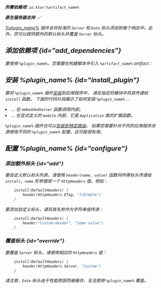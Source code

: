 [//]: # (title: 默认标头)

<show-structure for="chapter" depth="2"/>
<primary-label ref="server-plugin"/>

<var name="artifact_name" value="ktor-server-default-headers"/>
<var name="package_name" value="io.ktor.server.plugins.defaultheaders"/>
<var name="plugin_name" value="DefaultHeaders"/>
<var name="plugin_api_link" value="https://api.ktor.io/ktor-server-default-headers/io.ktor.server.plugins.defaultheaders/-default-headers.html"/>

<tldr>
<p>
<b>所需依赖项</b>: <code>io.ktor:%artifact_name%</code>
</p>
<p>
    <b><Links href="/ktor/server-native" summary="Ktor 支持 Kotlin/Native，允许您无需额外运行时或虚拟机即可运行服务器。">原生服务器</Links>支持</b>: ✅
</p>
</tldr>

[%plugin_name%](%plugin_api_link%) 插件会将标准的 `Server` 和 `Date` 标头添加到每个响应中。此外，您可以提供额外的默认标头并覆盖 `Server` 标头。

## 添加依赖项 {id="add_dependencies"}

<p>
    要使用 <code>%plugin_name%</code>，您需要在构建脚本中引入 <code>%artifact_name%</code> artifact：
</p>
<Tabs group="languages">
    <TabItem title="Gradle (Kotlin)" group-key="kotlin">
        <code-block lang="Kotlin" code="            implementation(&quot;io.ktor:%artifact_name%:$ktor_version&quot;)"/>
    </TabItem>
    <TabItem title="Gradle (Groovy)" group-key="groovy">
        <code-block lang="Groovy" code="            implementation &quot;io.ktor:%artifact_name%:$ktor_version&quot;"/>
    </TabItem>
    <TabItem title="Maven" group-key="maven">
        <code-block lang="XML" code="            &lt;dependency&gt;&#10;                &lt;groupId&gt;io.ktor&lt;/groupId&gt;&#10;                &lt;artifactId&gt;%artifact_name%-jvm&lt;/artifactId&gt;&#10;                &lt;version&gt;${ktor_version}&lt;/version&gt;&#10;            &lt;/dependency&gt;"/>
    </TabItem>
</Tabs>

## 安装 %plugin_name% {id="install_plugin"}

<p>
    要将 <code>%plugin_name%</code> 插件<a href="#install">安装</a>到应用程序中，
    请在指定的<Links href="/ktor/server-modules" summary="模块允许您通过分组路由来组织应用程序。">模块</Links>中将其传递给 <code>install</code> 函数。
    下面的代码片段展示了如何安装 <code>%plugin_name%</code> ...
</p>
<list>
    <li>
        ... 在 <code>embeddedServer</code> 函数调用内部。
    </li>
    <li>
        ... 在显式定义的 <code>module</code> 内部，它是 <code>Application</code> 类的扩展函数。
    </li>
</list>
<Tabs>
    <TabItem title="embeddedServer">
        <code-block lang="kotlin" code="            import io.ktor.server.engine.*&#10;            import io.ktor.server.netty.*&#10;            import io.ktor.server.application.*&#10;            import %package_name%.*&#10;&#10;            fun main() {&#10;                embeddedServer(Netty, port = 8080) {&#10;                    install(%plugin_name%)&#10;                    // ...&#10;                }.start(wait = true)&#10;            }"/>
    </TabItem>
    <TabItem title="module">
        <code-block lang="kotlin" code="            import io.ktor.server.application.*&#10;            import %package_name%.*&#10;            // ...&#10;            fun Application.module() {&#10;                install(%plugin_name%)&#10;                // ...&#10;            }"/>
    </TabItem>
</Tabs>
<p>
    <code>%plugin_name%</code> 插件也可以<a href="#install-route">安装到特定路由</a>。
    如果您需要针对不同的应用程序资源使用不同的 <code>%plugin_name%</code> 配置，这可能很有用。
</p>

## 配置 %plugin_name% {id="configure"}
### 添加额外标头 {id="add"}
要自定义默认标头列表，请使用 `header(name, value)` 函数将所需标头传递给 `install`。<code>name</code> 形参接受一个 <code>HttpHeaders</code> 值，例如：
```kotlin
    install(DefaultHeaders) {
        header(HttpHeaders.ETag, "7c876b7e")
    }
```
要添加自定义标头，请将其名称作为字符串值传递：
```kotlin
    install(DefaultHeaders) {
        header("Custom-Header", "Some value")
    }
```

### 覆盖标头 {id="override"}
要覆盖 `Server` 标头，请使用相应的 `HttpHeaders` 值：
```kotlin
    install(DefaultHeaders) {
        header(HttpHeaders.Server, "Custom")
    }
```
请注意，<code>Date</code> 标头由于性能原因而被缓存，无法使用 <code>%plugin_name%</code> 覆盖。